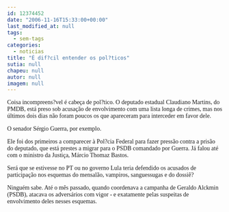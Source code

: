```yaml
---
id: 12374452
date: "2006-11-16T15:33:00+00:00"
last_modified_at: null
tags:
  - sem-tags
categories:
  - noticias
title: "É dif?cil entender os pol?ticos"
sutia: null
chapeu: null
autor: null
imagem: null
---
```

<p><P><FONT face=Arial><FONT face=Verdana>Coisa incompreens?vel é cabeça de pol?tico. O deputado estadual Claudiano Martins, do PMDB, está preso sob acusação de envolvimento com uma lista longa de crimes, mas nos últimos dois dias não foram poucos os que apareceram para interceder em favor dele.</FONT></P></p>
<p><P><FONT face=Verdana>O senador Sérgio Guerra, por exemplo. </FONT></P></p>
<p><P><FONT face=Verdana>Ele foi dos primeiros a comparecer à Pol?cia Federal para fazer pressão contra a prisão do deputado, que está prestes a migrar para o PSDB comandado por Guerra. Já falou até com o ministro da Justiça, Márcio Thomaz Bastos.</FONT></P></p>
<p><P><FONT face=Verdana>Será que se estivesse no PT ou no governo Lula teria defendido os acusados de participação nos esquemas do mensalão, vampiros, sanguessugas e do dossiê?</FONT></P></p>
<p><P><FONT face=Verdana>Ninguém sabe. Até o mês passado, quando coordenava a campanha de Geraldo Alckmin (PSDB), atacava os adversários com vigor - e exatamente pelas suspeitas de envolvimento deles nesses esquemas.</FONT></P></FONT> </p>
